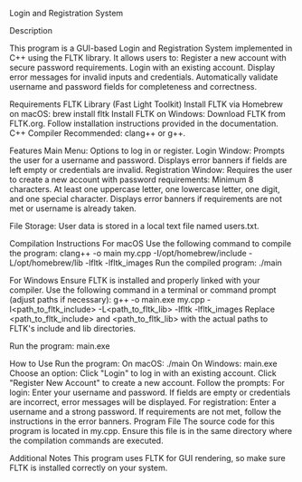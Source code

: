 Login and Registration System

Description

This program is a GUI-based Login and Registration System implemented in C++ using the FLTK library. It allows users to:
Register a new account with secure password requirements.
Login with an existing account.
Display error messages for invalid inputs and credentials.
Automatically validate username and password fields for completeness and correctness.

Requirements
FLTK Library (Fast Light Toolkit)
    Install FLTK via Homebrew on macOS:
         brew install fltk
         Install FLTK on Windows:
             Download FLTK from FLTK.org.
             Follow installation instructions provided in the documentation.
C++ Compiler
    Recommended: clang++ or g++.
    
Features
Main Menu:
    Options to log in or register.
Login Window:
    Prompts the user for a username and password.
    Displays error banners if fields are left empty or credentials are invalid.
Registration Window:
    Requires the user to create a new account with password requirements:
        Minimum 8 characters.
        At least one uppercase letter, one lowercase letter, one digit, and one special character.
    Displays error banners if requirements are not met or username is already taken.
    
File Storage:
    User data is stored in a local text file named users.txt.
    
Compilation Instructions
For macOS
    Use the following command to compile the program:
    clang++ -o main my.cpp -I/opt/homebrew/include -L/opt/homebrew/lib -lfltk -lfltk_images
Run the compiled program:
    ./main
    
For Windows
    Ensure FLTK is installed and properly linked with your compiler.
    Use the following command in a terminal or command prompt (adjust paths if necessary):
    g++ -o main.exe my.cpp -I<path_to_fltk_include> -L<path_to_fltk_lib> -lfltk -lfltk_images
    Replace <path_to_fltk_include> and <path_to_fltk_lib> with the actual paths to FLTK's include and lib directories.
    
Run the program:
    main.exe
    
How to Use
Run the program:
    On macOS: ./main
    On Windows: main.exe
Choose an option:
    Click "Login" to log in with an existing account.
    Click "Register New Account" to create a new account.
Follow the prompts:
    For login: Enter your username and password. If fields are empty or credentials are incorrect, error messages will be displayed.
    For registration: Enter a username and a strong password. If requirements are not met, follow the instructions in the error banners.
Program File
    The source code for this program is located in my.cpp. Ensure this file is in the same directory where the compilation commands are executed.

Additional Notes
    This program uses FLTK for GUI rendering, so make sure FLTK is installed correctly on your system.
    
